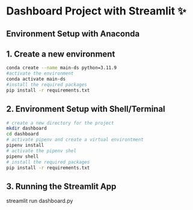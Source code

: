 # Dashboard Project with Streamlit ✨

## Environment Setup with Anaconda

## 1. Create a new environment
```bash
conda create --name main-ds python=3.11.9
#activate the environment
conda activate main-ds
#install the required packages
pip install -r requirements.txt
```

## 2. Environment Setup with Shell/Terminal
```bash
# create a new directory for the project
mkdir dashboard
cd dashboard
# activate pipenv and create a virtual environtment
pipenv install
# activate the pipenv shel
pipenv shell
# install the required packages
pip install -r requirements.txt
```

## 3. Running the Streamlit App 
streamlit run dashboard.py


